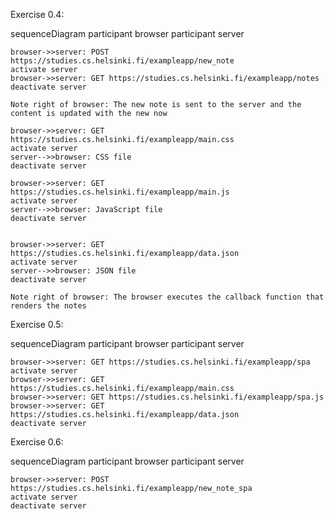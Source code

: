 Exercise 0.4:

sequenceDiagram
    participant browser
    participant server

    browser->>server: POST https://studies.cs.helsinki.fi/exampleapp/new_note
    activate server
    browser->>server: GET https://studies.cs.helsinki.fi/exampleapp/notes
    deactivate server
    
    Note right of browser: The new note is sent to the server and the content is updated with the new now
    
    browser->>server: GET https://studies.cs.helsinki.fi/exampleapp/main.css
    activate server
    server-->>browser: CSS file
    deactivate server

    browser->>server: GET https://studies.cs.helsinki.fi/exampleapp/main.js
    activate server
    server-->>browser: JavaScript file
    deactivate server


    browser->>server: GET https://studies.cs.helsinki.fi/exampleapp/data.json
    activate server
    server-->>browser: JSON file
    deactivate server

    Note right of browser: The browser executes the callback function that renders the notes


Exercise 0.5:

sequenceDiagram
    participant browser
    participant server

    browser->>server: GET https://studies.cs.helsinki.fi/exampleapp/spa
    activate server
    browser->>server: GET https://studies.cs.helsinki.fi/exampleapp/main.css
    browser->>server: GET https://studies.cs.helsinki.fi/exampleapp/spa.js
    browser->>server: GET https://studies.cs.helsinki.fi/exampleapp/data.json
    deactivate server

Exercise 0.6:

sequenceDiagram
    participant browser
    participant server

    browser->>server: POST https://studies.cs.helsinki.fi/exampleapp/new_note_spa
    activate server
    deactivate server
